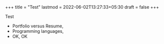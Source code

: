+++
title = "Test"
lastmod = 2022-06-02T13:27:33+05:30
draft = false
+++

Test

-   Portfolio versus Resume,
-   Programming languages,
-   OK, OK
